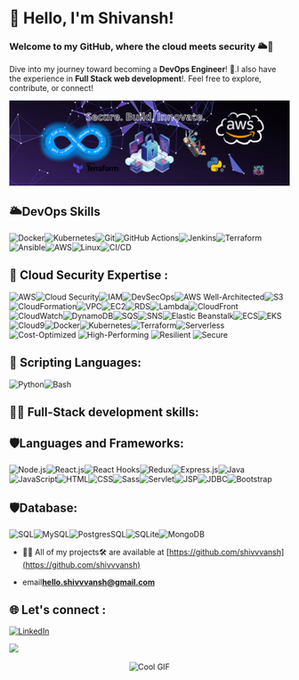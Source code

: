 # 💫 **Hello, I'm Shivansh!**  
### Welcome to my GitHub, where the cloud meets security 🌥️🔐

Dive into my journey toward becoming a **DevOps Engineer**! 🚀.I also have the experience in **Full Stack web development**!. Feel free to explore, contribute, or connect! 


![Shivvvansh Cloud Banner](https://github.com/shivvvansh/background-generator/blob/main/Banner/banner%20Cloud.png?raw=true)


## **🌥️DevOps Skills**  
![Docker](https://img.shields.io/badge/Docker-2496ED?style=for-the-badge&logo=docker&logoColor=white)![Kubernetes](https://img.shields.io/badge/Kubernetes-326CE5?style=for-the-badge&logo=kubernetes&logoColor=white)![Git](https://img.shields.io/badge/Git-F05032?style=for-the-badge&logo=git&logoColor=white)![GitHub Actions](https://img.shields.io/badge/GitHub%20Actions-2088FF?style=for-the-badge&logo=githubactions&logoColor=white)![Jenkins](https://img.shields.io/badge/Jenkins-D24939?style=for-the-badge&logo=jenkins&logoColor=white)![Terraform](https://img.shields.io/badge/Terraform-623CE4?style=for-the-badge&logo=terraform&logoColor=white)![Ansible](https://img.shields.io/badge/Ansible-EE0000?style=for-the-badge&logo=ansible&logoColor=white)![AWS](https://img.shields.io/badge/AWS-232F3E?style=for-the-badge&logo=amazon-aws&logoColor=white)![Linux](https://img.shields.io/badge/Linux-FCC624?style=for-the-badge&logo=linux&logoColor=black)![CI/CD](https://img.shields.io/badge/CI%2FCD-006400?style=for-the-badge&logo=continuousintegration&logoColor=white)  


## **🔐 Cloud Security Expertise** :
![AWS](https://img.shields.io/badge/AWS-%23000000?style=plastic&logo=amazon-aws&logoColor=white&labelColor=ff0000)![Cloud Security](https://img.shields.io/badge/Cloud_Security-%23000000?style=plastic&logoColor=white&labelColor=00ff00)![IAM](https://img.shields.io/badge/IAM-%23000000?style=plastic&logoColor=white&labelColor=00ffff)![DevSecOps](https://img.shields.io/badge/DevSecOps-%23000000?style=plastic&logoColor=white&labelColor=0000ff)![AWS Well-Architected](https://img.shields.io/badge/AWS_Well_Architected-%23000000?style=plastic&logoColor=white&labelColor=8000ff)![S3](https://img.shields.io/badge/S3-%23000000?style=plastic&logo=amazon-s3&logoColor=white&labelColor=ff00ff)![CloudFormation](https://img.shields.io/badge/CloudFormation-%23000000?style=plastic&logoColor=white&labelColor=ff0000)![VPC](https://img.shields.io/badge/VPC-%23000000?style=plastic&logoColor=white&labelColor=ff8c00)![EC2](https://img.shields.io/badge/EC2-%23000000?style=plastic&logoColor=white&labelColor=ffff00)![RDS](https://img.shields.io/badge/RDS-%23000000?style=plastic&logo=amazon-rds&logoColor=white&labelColor=00ff00)![Lambda](https://img.shields.io/badge/Lambda-%23000000?style=plastic&logo=amazon-lambda&logoColor=white&labelColor=8000ff)![CloudFront](https://img.shields.io/badge/CloudFront-%23000000?style=plastic&logo=amazon-cloudfront&logoColor=white&labelColor=ff8c00)![CloudWatch](https://img.shields.io/badge/CloudWatch-%23000000?style=plastic&logo=amazon-cloudwatch&logoColor=white&labelColor=00ffff)![DynamoDB](https://img.shields.io/badge/DynamoDB-%23000000?style=plastic&logo=amazon-dynamodb&logoColor=white&labelColor=ff0000)![SQS](https://img.shields.io/badge/SQS-%23000000?style=plastic&logo=amazon-sqs&logoColor=white&labelColor=ffff00)![SNS](https://img.shields.io/badge/SNS-%23000000?style=plastic&logo=amazon-sns&logoColor=white&labelColor=00ff00)![Elastic Beanstalk](https://img.shields.io/badge/Elastic_Beanstalk-%23000000?style=plastic&logo=amazon-ecs&logoColor=white&labelColor=0000ff)![ECS](https://img.shields.io/badge/ECS-%23000000?style=plastic&logo=amazon-ecs&logoColor=white&labelColor=8000ff)![EKS](https://img.shields.io/badge/EKS-%23000000?style=plastic&logo=kubernetes&logoColor=white&labelColor=ff8c00)![Cloud9](https://img.shields.io/badge/Cloud9-%23000000?style=plastic&logo=amazon-cloud9&logoColor=white&labelColor=00ffff)![Docker](https://img.shields.io/badge/Docker-%23000000?style=plastic&logo=docker&logoColor=white&labelColor=00ff00)![Kubernetes](https://img.shields.io/badge/Kubernetes-%23000000?style=plastic&logo=kubernetes&logoColor=white&labelColor=00ffff)![Terraform](https://img.shields.io/badge/Terraform-%23000000?style=plastic&logo=terraform&logoColor=white&labelColor=0000ff)![Serverless](https://img.shields.io/badge/Serverless-%23000000?style=plastic&logoColor=white&labelColor=8000ff)
![Cost-Optimized](https://img.shields.io/badge/Cost_Optimized-%23000000?style=plastic&logo=amazon-aws&logoColor=white&labelColor=ffcc00) 
![High-Performing](https://img.shields.io/badge/High_Performing-%23000000?style=plastic&logo=amazon-aws&logoColor=white&labelColor=ff6600)
![Resilient](https://img.shields.io/badge/Resilient-%23000000?style=plastic&logo=amazon-aws&logoColor=white&labelColor=00ff00)
![Secure](https://img.shields.io/badge/Secure-%23000000?style=plastic&logo=amazon-aws&logoColor=white&labelColor=ff0000)


## **🐍 Scripting Languages**:
![Python](https://img.shields.io/badge/Python-%23000000?style=plastic&logo=python&logoColor=white&labelColor=3776AB)![Bash](https://img.shields.io/badge/Bash-%23000000?style=plastic&logo=gnu-bash&logoColor=white&labelColor=4EAA25)


## **👨‍💻 Full-Stack development skills**:

## **🛡️Languages and Frameworks**:
![Node.js](https://img.shields.io/badge/Node.js-339933?style=for-the-badge&logo=node.js&logoColor=white)![React.js](https://img.shields.io/badge/React.js-61DAFB?style=for-the-badge&logo=react&logoColor=black)![React Hooks](https://img.shields.io/badge/React%20Hooks-61DAFB?style=for-the-badge&logo=react&logoColor=black)![Redux](https://img.shields.io/badge/Redux-764ABC?style=for-the-badge&logo=redux&logoColor=white)![Express.js](https://img.shields.io/badge/Express.js-000000?style=for-the-badge&logo=express&logoColor=white)![Java](https://img.shields.io/badge/Java-007396?style=for-the-badge&logo=java&logoColor=white)![JavaScript](https://img.shields.io/badge/JavaScript-F7DF1E?style=for-the-badge&logo=javascript&logoColor=black)![HTML](https://img.shields.io/badge/HTML-E34F26?style=for-the-badge&logo=html5&logoColor=white)![CSS](https://img.shields.io/badge/CSS-1572B6?style=for-the-badge&logo=css3&logoColor=white)![Sass](https://img.shields.io/badge/Sass-CC6699?style=for-the-badge&logo=sass&logoColor=white)![Servlet](https://img.shields.io/badge/Servlet-007396?style=for-the-badge&logo=java&logoColor=white)![JSP](https://img.shields.io/badge/JSP-007396?style=for-the-badge&logo=java&logoColor=white)![JDBC](https://img.shields.io/badge/JDBC-007396?style=for-the-badge&logo=java&logoColor=white)![Bootstrap](https://img.shields.io/badge/Bootstrap-7952B3?style=for-the-badge&logo=bootstrap&logoColor=white)  

## **🛡️Database**: 
![SQL](https://img.shields.io/badge/SQL-4479A1?style=for-the-badge&logo=database&logoColor=white)![MySQL](https://img.shields.io/badge/MySQL-4479A1?style=for-the-badge&logo=mysql&logoColor=white)![PostgresSQL](https://img.shields.io/badge/PostgresSQL-336791?style=for-the-badge&logo=postgresql&logoColor=white)![SQLite](https://img.shields.io/badge/SQLite-003B57?style=for-the-badge&logo=sqlite&logoColor=white)![MongoDB](https://img.shields.io/badge/MongoDB-47A248?style=for-the-badge&logo=mongodb&logoColor=white)  

- 👨‍💻 All of my projects🛠️ are available at [https://github.com/shivvvansh](https://github.com/shivvvansh)

- email**hello.shivvvansh@gmail.com**


## **🌐 Let's connect** :
[![LinkedIn](https://img.shields.io/badge/LinkedIn-%230A66C2.svg?logo=linkedin&logoColor=white)](https://www.linkedin.com/in/shivansh-barapatre-a38b99303?utm_source=share&utm_campaign=share_via&utm_content=profile&utm_medium=android_app)

[![](https://visitcount.itsvg.in/api?id=Kzax01&icon=6&color=5)](https://visitcount.itsvg.in)

<p align="center">
  <img src="https://i.pinimg.com/originals/91/1d/91/911d914aaf6194489a3f5626bed2bd3a.gif" width="500" alt="Cool GIF">
</p>




